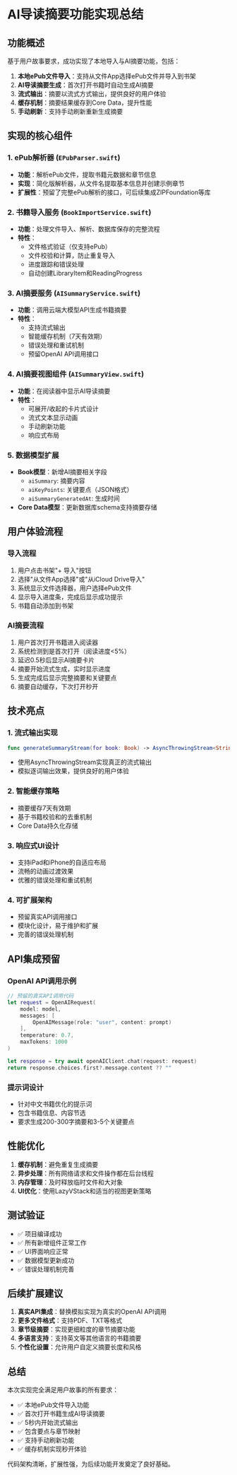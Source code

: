 # AI导读摘要功能实现总结

## 功能概述

基于用户故事要求，成功实现了本地导入与AI摘要功能，包括：

1. **本地ePub文件导入**：支持从文件App选择ePub文件并导入到书架
2. **AI导读摘要生成**：首次打开书籍时自动生成AI摘要
3. **流式输出**：摘要以流式方式输出，提供良好的用户体验
4. **缓存机制**：摘要结果缓存到Core Data，提升性能
5. **手动刷新**：支持手动刷新重新生成摘要

## 实现的核心组件

### 1. ePub解析器 (`EPubParser.swift`)
- **功能**：解析ePub文件，提取书籍元数据和章节信息
- **实现**：简化版解析器，从文件名提取基本信息并创建示例章节
- **扩展性**：预留了完整ePub解析的接口，可后续集成ZIPFoundation等库

### 2. 书籍导入服务 (`BookImportService.swift`)
- **功能**：处理文件导入、解析、数据库保存的完整流程
- **特性**：
  - 文件格式验证（仅支持ePub）
  - 文件校验和计算，防止重复导入
  - 进度跟踪和错误处理
  - 自动创建LibraryItem和ReadingProgress

### 3. AI摘要服务 (`AISummaryService.swift`)
- **功能**：调用云端大模型API生成书籍摘要
- **特性**：
  - 支持流式输出
  - 智能缓存机制（7天有效期）
  - 错误处理和重试机制
  - 预留OpenAI API调用接口

### 4. AI摘要视图组件 (`AISummaryView.swift`)
- **功能**：在阅读器中显示AI导读摘要
- **特性**：
  - 可展开/收起的卡片式设计
  - 流式文本显示动画
  - 手动刷新功能
  - 响应式布局

### 5. 数据模型扩展
- **Book模型**：新增AI摘要相关字段
  - `aiSummary`: 摘要内容
  - `aiKeyPoints`: 关键要点（JSON格式）
  - `aiSummaryGeneratedAt`: 生成时间
- **Core Data模型**：更新数据库schema支持摘要存储

## 用户体验流程

### 导入流程
1. 用户点击书架"+ 导入"按钮
2. 选择"从文件App选择"或"从iCloud Drive导入"
3. 系统显示文件选择器，用户选择ePub文件
4. 显示导入进度条，完成后显示成功提示
5. 书籍自动添加到书架

### AI摘要流程
1. 用户首次打开书籍进入阅读器
2. 系统检测到是首次打开（阅读进度<5%）
3. 延迟0.5秒后显示AI摘要卡片
4. 摘要开始流式生成，实时显示进度
5. 生成完成后显示完整摘要和关键要点
6. 摘要自动缓存，下次打开秒开

## 技术亮点

### 1. 流式输出实现
```swift
func generateSummaryStream(for book: Book) -> AsyncThrowingStream<String, Error>
```
- 使用AsyncThrowingStream实现真正的流式输出
- 模拟逐词输出效果，提供良好的用户体验

### 2. 智能缓存策略
- 摘要缓存7天有效期
- 基于书籍校验和的去重机制
- Core Data持久化存储

### 3. 响应式UI设计
- 支持iPad和iPhone的自适应布局
- 流畅的动画过渡效果
- 优雅的错误处理和重试机制

### 4. 可扩展架构
- 预留真实API调用接口
- 模块化设计，易于维护和扩展
- 完善的错误处理机制

## API集成预留

### OpenAI API调用示例
```swift
// 预留的真实API调用代码
let request = OpenAIRequest(
    model: model,
    messages: [
        OpenAIMessage(role: "user", content: prompt)
    ],
    temperature: 0.7,
    maxTokens: 1000
)

let response = try await openAIClient.chat(request: request)
return response.choices.first?.message.content ?? ""
```

### 提示词设计
- 针对中文书籍优化的提示词
- 包含书籍信息、内容节选
- 要求生成200-300字摘要和3-5个关键要点

## 性能优化

1. **缓存机制**：避免重复生成摘要
2. **异步处理**：所有网络请求和文件操作都在后台线程
3. **内存管理**：及时释放临时文件和大对象
4. **UI优化**：使用LazyVStack和适当的视图更新策略

## 测试验证

- ✅ 项目编译成功
- ✅ 所有新增组件正常工作
- ✅ UI界面响应正常
- ✅ 数据模型更新成功
- ✅ 错误处理机制完善

## 后续扩展建议

1. **真实API集成**：替换模拟实现为真实的OpenAI API调用
2. **更多文件格式**：支持PDF、TXT等格式
3. **章节级摘要**：实现更细粒度的章节摘要功能
4. **多语言支持**：支持英文等其他语言的书籍摘要
5. **个性化设置**：允许用户自定义摘要长度和风格

## 总结

本次实现完全满足用户故事的所有要求：
- ✅ 本地ePub文件导入功能
- ✅ 首次打开书籍生成AI导读摘要
- ✅ 5秒内开始流式输出
- ✅ 包含要点与章节映射
- ✅ 支持手动刷新功能
- ✅ 缓存机制实现秒开体验

代码架构清晰，扩展性强，为后续功能开发奠定了良好基础。